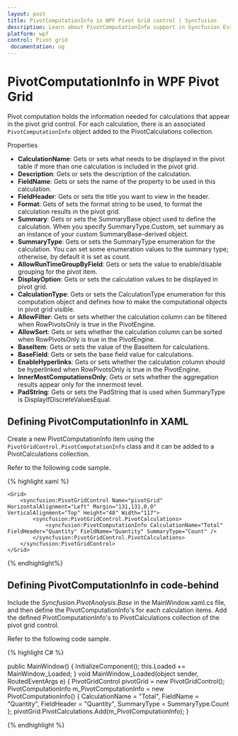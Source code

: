```yaml
---
layout: post
title: PivotComputationInfo in WPF Pivot Grid control | Syncfusion
description: Learn about PivotComputationInfo support in Syncfusion Essential Studio WPF Pivot Grid control, its elements and more.
platform: wpf
control: Pivot grid
 documentation: ug
---
```


# PivotComputationInfo in WPF Pivot Grid

Pivot computation holds the information needed for calculations that appear in the pivot grid control. For each calculation, there is an associated `PivotComputationInfo` object added to the PivotCalculations collection.

Properties

* **CalculationName**: Gets or sets what needs to be displayed in the pivot table if more than one calculation is included in the pivot grid.
* **Description**: Gets or sets the description of the calculation.
* **FieldName**: Gets or sets the name of the property to be used in this calculation.
* **FieldHeader**: Gets or sets the title you want to view in the header.
* **Format**: Gets of sets the format string to be used, to format the calculation results in the pivot grid.
* **Summary**: Gets or sets the SummaryBase object used to define the calculation. When you specify SummaryType.Custom, set summary as an instance of your custom SummaryBase-derived object.
* **SummaryType**: Gets or sets the SummaryType enumeration for the calculation. You can set some enumeration values to the summary type; otherwise, by default it is set as count.
* **AllowRunTimeGroupByField**: Gets or sets the value to enable/disable grouping for the pivot item.
* **DisplayOption**: Gets or sets the calculation values to be displayed in pivot grid.
* **CalculationType**: Gets or sets the CalculationType enumeration for this computation object and defines how to make the computational objects in pivot grid visible.
* **AllowFilter**: Gets or sets whether the calculation column can be filtered when RowPivotsOnly is true in the PivotEngine.
* **AllowSort**: Gets or sets whether the calculation column can be sorted when RowPivotsOnly is true in the PivotEngine.
* **BaseItem**: Gets or sets the value of the BaseItem for calculations.
* **BaseField**: Gets or sets the base field value for calculations.
* **EnableHyperlinks**: Gets or sets whether the calculation column should be hyperlinked when RowPivotsOnly is true in the PivotEngine.
* **InnerMostComputationsOnly**: Gets or sets whether the aggregation results appear only for the innermost level.
* **PadString**: Gets or sets the PadString that is used when SummaryType is DisplayIfDiscreteValuesEqual.

## Defining PivotComputationInfo in XAML

Create a new PivotComputationInfo item using the `PivotGridControl.PivotComputationInfo` class and it can be added to a PivotCalculations collection.

Refer to the following code sample.

{% highlight xaml %}

    <Grid>
        <syncfusion:PivotGridControl Name="pivotGrid" HorizontalAlignment="Left" Margin="131,131,0,0" VerticalAlignment="Top" Height="48" Width="117">
            <syncfusion:PivotGridControl.PivotCalculations>
                <syncfusion:PivotComputationInfo CalculationName="Total" FieldHeader="Quantity" FieldName="Quantity" SummaryType="Count" />
            </syncfusion:PivotGridControl.PivotCalculations>
        </syncfusion:PivotGridControl>
    </Grid>

{% endhighlight%}

## Defining PivotComputationInfo in code-behind

Include the *Syncfusion.PivotAnalysis.Base* in the MainWindow.xaml.cs file, and then define the PivotComputationInfo's for each calculation items. Add the defined PivotComputationInfo's to PivotCalculations collection of the pivot grid control.

Refer to the following code sample.

{% highlight C# %}

public MainWindow() {
    InitializeComponent();
    this.Loaded += MainWindow_Loaded;
}
void MainWindow_Loaded(object sender, RoutedEventArgs e) {
    PivotGridControl pivotGrid = new PivotGridControl();
    PivotComputationInfo m_PivotComputationInfo = new PivotComputationInfo() {
        CalculationName = "Total", FieldName = "Quantity", FieldHeader = "Quantity", SummaryType = SummaryType.Count
    };
    pivotGrid.PivotCalculations.Add(m_PivotComputationInfo);
}

{% endhighlight %}
